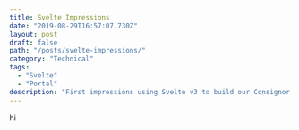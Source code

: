 ```yaml
---
title: Svelte Impressions
date: "2019-08-29T16:57:07.730Z"
layout: post
draft: false
path: "/posts/svelte-impressions/"
category: "Technical"
tags:
  - "Svelte"
  - "Portal"
description: "First impressions using Svelte v3 to build our Consignor Portal"
---
```


hi


